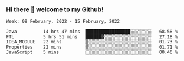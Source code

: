 ### Hi there 👋 welcome to my Github! 

<!--START_SECTION:waka-->
```text
Week: 09 February, 2022 - 15 February, 2022

Java          14 hrs 47 mins  █████████████████░░░░░░░░   68.58 % 
FTL           5 hrs 51 mins   ██████▓░░░░░░░░░░░░░░░░░░   27.18 % 
IDEA_MODULE   22 mins         ▒░░░░░░░░░░░░░░░░░░░░░░░░   01.73 % 
Properties    22 mins         ▒░░░░░░░░░░░░░░░░░░░░░░░░   01.71 % 
JavaScript    5 mins          ░░░░░░░░░░░░░░░░░░░░░░░░░   00.46 % 
```
<!--END_SECTION:waka-->
